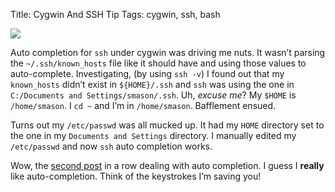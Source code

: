 Title: Cygwin And SSH Tip
Tags: cygwin, ssh, bash

![](http://sethmason.com/images/8.png)

Auto completion for `ssh` under cygwin was driving me nuts. It wasn’t
parsing the `~/.ssh/known_hosts` file like it should have and using
those values to auto-complete. Investigating, (by using `ssh -v`) I
found out that my `known_hosts` didn’t exist in `${HOME}/.ssh` and `ssh`
was using the one in `C:/Documents and Settings/smason/.ssh`. Uh,
*excuse me*? My `$HOME` is `/home/smason`. I `cd ~` and I’m in
`/home/smason`. Bafflement ensued.

Turns out my `/etc/passwd` was all mucked up. It had my `HOME` directory
set to the one in my `Documents and Settings` directory. I manually
edited my `/etc/passwd` and now `ssh` auto completion works.

Wow, the [second
post](http://sethmason.com/blog/17/bashrc-fun-with-subversion ".bashrc Fun With Subversion")
in a row dealing with auto completion. I guess I **really** like
auto-completion. Think of the keystrokes I’m saving you!
